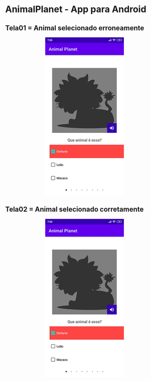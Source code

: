 # AnimalPlanet - App para Android

<h2>Tela01 = Animal selecionado erroneamente</h2>
<p align="center">
  <img src="https://github.com/edmariovalgueiro/AnimalPlanet/blob/master/AnimalPlanet/app/src/assets/to_readme/img1.png">
</p>

<h2>Tela02 = Animal selecionado corretamente</h2>
<p align="center">
  <img src="https://github.com/edmariovalgueiro/AnimalPlanet/blob/master/AnimalPlanet/app/src/assets/to_readme/img1.png">
</p>

